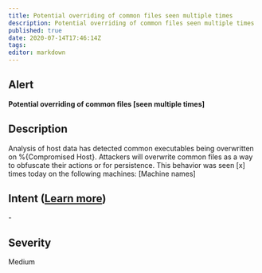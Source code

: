 ```yaml
---
title: Potential overriding of common files seen multiple times
description: Potential overriding of common files seen multiple times
published: true
date: 2020-07-14T17:46:14Z
tags:
editor: markdown
---
```


## Alert
**Potential overriding of common files [seen multiple times]**

## Description
Analysis of host data has detected common executables being overwritten on %{Compromised Host}. Attackers will overwrite common files as a way to obfuscate their actions or for persistence. This behavior was seen [x] times today on the following machines: [Machine names]

## Intent ([Learn more](/public/security/alerts/intentions.md))
\-

## Severity
Medium




